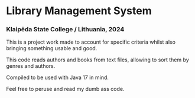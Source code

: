 # Library Management System

### Klaipėda State College / Lithuania, 2024

This is a project work made to account for specific criteria whilst also bringing something usable and good.

This code reads authors and books from text files, allowing to sort them by genres and authors.

Compiled to be used with Java 17 in mind.

Feel free to peruse and read my dumb ass code.